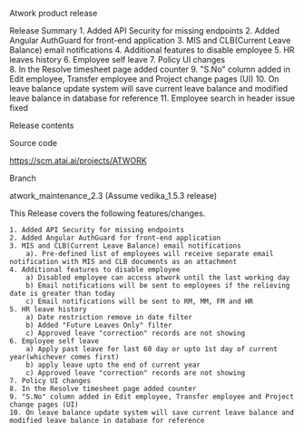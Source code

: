 Atwork product release

Release Summary
    1. Added API Security for missing endpoints
    2. Added Angular AuthGuard for front-end application
    3. MIS and CLB(Current Leave Balance) email notifications
    4. Additional features to disable employee
    5. HR leaves history
    6. Employee self leave
    7. Policy UI changes    
    8. In the Resolve timesheet page added counter
    9. "S.No" column added in Edit employee, Transfer employee and Project change pages (UI) 
    10. On leave balance update system will save current leave balance and modified leave balance in database for reference
    11. Employee search in header issue fixed
    


Release contents

Source code

https://scm.atai.ai/projects/ATWORK

Branch 

atwork_maintenance_2.3 (Assume vedika_1.5.3 release)

This Release covers the following features/changes.

    1. Added API Security for missing endpoints
    2. Added Angular AuthGuard for front-end application
    3. MIS and CLB(Current Leave Balance) email notifications
        a). Pre-defined list of employees will receive separate email notification with MIS and CLB documents as an attachment
    4. Additional features to disable employee
        a) Disabled employee can access atwork until the last working day
        b) Email notifications will be sent to employees if the relieving date is greater than today
        c) Email notifications will be sent to RM, MM, FM and HR
    5. HR leave history
        a) Date restriction remove in date filter
        b) Added "Future Leaves Only" filter
        c) Approved leave "correction" records are not showing
    6. Employee self leave
        a) Apply past leave for last 60 day or upto 1st day of current year(whichever comes first)
        b) apply leave upto the end of current year
        c) Approved leave "correction" records are not showing
    7. Policy UI changes    
    8. In the Resolve timesheet page added counter
    9. "S.No" column added in Edit employee, Transfer employee and Project change pages (UI) 
    10. On leave balance update system will save current leave balance and modified leave balance in database for reference
    
    
    
   
